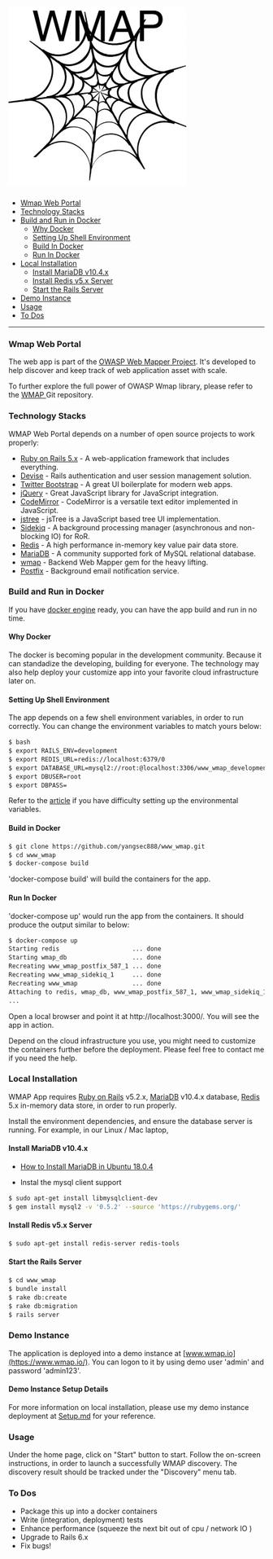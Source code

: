 [<img src='/wmap_logo.jpg' width='350' height='350'>](https://github.com/yangsec888/www_wmap)
=====================

- [Wmap Web Portal](#wmap-web-portal)
- [Technology Stacks](#technology-stacks)
- [Build and Run in Docker](#build-and-run-in-docker)
  - [Why Docker](#why-docker)
  - [Setting Up Shell Environment](#setting-up-shell-environment)
  - [Build In Docker](#build-in-docker)
  - [Run In Docker](#run-in-docker)
- [Local Installation](#local-installation)
  - [Install MariaDB v10.4.x](#install-mariadb-v10-4-x)
  - [Install Redis v5.x Server](#install-redis-v5-x-server)
  - [Start the Rails Server](#start-the-rails-server)
- [Demo Instance](#demo-instance)
- [Usage](#usage)
- [To Dos](#to-dos)

---

### Wmap Web Portal

The web app is part of the [OWASP Web Mapper Project](https://www.owasp.org/index.php/OWASP_Web_Mapper_Project). It's developed to help discover and keep track of web application asset with scale.

To further explore the full power of OWASP Wmap library, please refer to the <a href="https://github.com/yangsec888/wmap" target="_blank"> WMAP </a> Git repository.


### Technology Stacks

WMAP Web Portal depends on a number of open source projects to work properly:

* [Ruby on Rails 5.x](https://rubyonrails.org/) - A web-application framework that includes everything.
* [Devise](https://github.com/plataformatec/devise/wiki) - Rails authentication and user session management solution.
* [Twitter Bootstrap](https://getbootstrap.com/) - A great UI boilerplate for modern web apps.
* [jQuery](https://jquery.com/) - Great JavaScript library for JavaScript integration.
* [CodeMirror](https://codemirror.net/) - CodeMirror is a versatile text editor implemented in JavaScript.
* [jstree](https://www.jstree.com/) -  jsTree is a JavaScript based tree UI implementation.
* [Sidekiq](https://github.com/mperham/sidekiq) - A background processing manager (asynchronous and non-blocking IO) for RoR.
* [Redis](https://redis.io/) - A high performance in-memory key value pair data store.
* [MariaDB](https://mariadb.org/) - A community supported fork of MySQL relational database.
* [wmap](https://github.com/yangsec888/wmap) - Backend Web Mapper gem for the heavy lifting.
* [Postfix](http://www.postfix.org/) - Background email notification service.

### Build and Run in Docker

If you have [docker engine](https://docs.docker.com/install/) ready, you can have the app build and run in no time.

#### Why Docker
The docker is becoming popular in the development community. Because it can standadize the developing, building for everyone. The technology may also help deploy your customize app into your favorite cloud infrastructure later on.

#### Setting Up Shell Environment
The app depends on a few shell environment variables, in order to run correctly. You can change the environment variables to match yours below:
```sh
$ bash
$ export RAILS_ENV=development
$ export REDIS_URL=redis://localhost:6379/0
$ export DATABASE_URL=mysql2://root:@localhost:3306/www_wmap_development
$ export DBUSER=root
$ export DBPASS=
```
Refer to the [article](https://opensource.com/article/19/8/what-are-environment-variables) if you have difficulty setting up the environmental variables.

#### Build in Docker   
```sh
$ git clone https://github.com/yangsec888/www_wmap.git
$ cd www_wmap
$ docker-compose build
```
'docker-compose build' will build the containers for the app.

#### Run In Docker

'docker-compose up' would run the app from the containers.
It should produce the output similar to below:
```sh
$ docker-compose up
Starting redis                    ... done
Starting wmap_db                  ... done
Recreating www_wmap_postfix_587_1 ... done
Recreating www_wmap_sidekiq_1     ... done
Recreating www_wmap               ... done
Attaching to redis, wmap_db, www_wmap_postfix_587_1, www_wmap_sidekiq_1, www_wmap
...
```
Open a local browser and point it at http://localhost:3000/. You will see the app in action.

Depend on the cloud infrastructure you use, you might need to customize the containers further before the deployment.
Please feel free to contact me if you need the help.

### Local Installation

WMAP App requires [Ruby on Rails](http://rubyonrails.org) v5.2.x, [MariaDB](https://www.mysql.com/) v10.4.x database, [Redis](https://redis.io/) 5.x in-memory data store, in order to run properly.

Install the environment dependencies, and ensure the database server is running. For example, in our Linux / Mac laptop,

#### Install MariaDB v10.4.x
* [How to Install MariaDB in Ubuntu 18.0.4](https://linuxize.com/post/how-to-install-mariadb-on-ubuntu-18-04/)

* Instal the mysql client support
```sh
$ sudo apt-get install libmysqlclient-dev
$ gem install mysql2 -v '0.5.2' --source 'https://rubygems.org/'
```

#### Install Redis v5.x Server
```sh
$ sudo apt-get install redis-server redis-tools
```

#### Start the Rails Server

```sh
$ cd www_wmap
$ bundle install
$ rake db:create
$ rake db:migration
$ rails server
```

### Demo Instance
The application is deployed into a demo instance at [www.wmap.io](https://www.wmap.io/). You can logon to it by using demo user 'admin' and password 'admin123'.


####  Demo Instance Setup Details  
For more information on local installation, please use my demo instance deployment at [Setup.md](Setup.md) for your reference.


### Usage
Under the home page, click on "Start" button to start. Follow the on-screen instructions, in order to launch a successfully WMAP discovery. The discovery result should be tracked under the "Discovery" menu tab.

### To Dos

 - Package this up into a docker containers
 - Write (integration, deployment) tests
 - Enhance performance (squeeze the next bit out of cpu / network IO )
 - Upgrade to Rails 6.x
 - Fix bugs!
